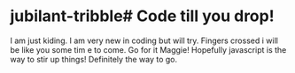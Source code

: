 # jubilant-tribble# Code till you drop!
I am just kiding. I am very new in coding but will try. Fingers crossed i will be like you some tim e to come.
Go for it Maggie!
Hopefully javascript is the way to stir up things! Definitely the way to go. 
